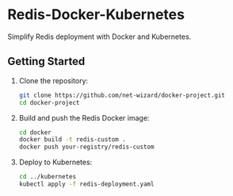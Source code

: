 # Redis-Docker-Kubernetes

Simplify Redis deployment with Docker and Kubernetes.


## Getting Started

1. Clone the repository:
   ```bash
   git clone https://github.com/net-wizard/docker-project.git
   cd docker-project

2. Build and push the Redis Docker image:
    ```bash
    cd docker
    docker build -t redis-custom .
    docker push your-registry/redis-custom 

3. Deploy to Kubernetes:
    ```bash
    cd ../kubernetes
    kubectl apply -f redis-deployment.yaml